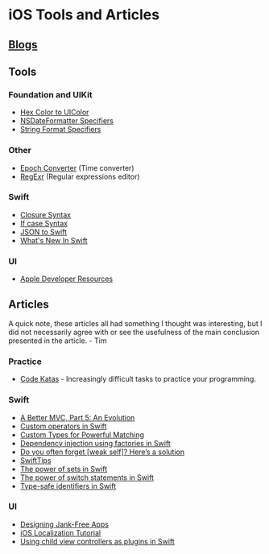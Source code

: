 # iOS Tools and Articles 

## [Blogs](https://github.com/TimRascher/iOSToolsAndArticals/blob/master/BLOGS.md)

## Tools
### Foundation and UIKit
- [Hex Color to UIColor](http://uicolor.xyz/#/hex-to-ui)
- [NSDateFormatter Specifiers](http://nsdateformatter.com/)
- [String Format Specifiers](https://developer.apple.com/library/archive/documentation/Cocoa/Conceptual/Strings/Articles/formatSpecifiers.html)

### Other
- [Epoch Converter](https://www.epochconverter.com/) (Time converter)
- [RegExr](https://regexr.com/) (Regular expressions editor)

### Swift
- [Closure Syntax](http://goshdarnclosuresyntax.com/)
- [If case Syntax](http://goshdarnifcaseletsyntax.com/)
- [JSON to Swift](https://app.quicktype.io/#l=swift)
- [What's New In Swift](https://www.whatsnewinswift.com/)

### UI
- [Apple Developer Resources](https://developer.apple.com/design/resources/?utm_campaign=iOS%2BDev%2BWeekly&utm_medium=web&utm_source=iOS%2BDev%2BWeekly%2BIssue%2B362)

## Articles
A quick note, these articles all had something I thought was interesting, but I did not necessarily agree with or see the usefulness of the main conclusion presented in the article. - Tim

### Practice
- [Code Katas](http://codekata.com/) - Increasingly difficult tasks to practice your programming.

### Swift
- [A Better MVC, Part 5: An Evolution](https://davedelong.com/blog/2018/04/24/a-better-mvc-part-5-an-evolution/)
- [Custom operators in Swift](https://www.swiftbysundell.com/posts/custom-operators-in-swift)
- [Custom Types for Powerful Matching](http://www.figure.ink/blog/2018/7/23/custom-types-for-powerful-matching?utm_campaign=iOS%2BDev%2BWeekly&utm_medium=web&utm_source=iOS%2BDev%2BWeekly%2BIssue%2B362)
- [Dependency injection using factories in Swift](https://www.swiftbysundell.com/posts/dependency-injection-using-factories-in-swift)
- [Do you often forget [weak self]? Here’s a solution](https://medium.com/anysuggestion/preventing-memory-leaks-with-swift-compile-time-safety-49b845df4dc6)
- [SwiftTips](https://github.com/JohnSundell/SwiftTips/blob/master/README.md)
- [The power of sets in Swift](https://www.swiftbysundell.com/posts/the-power-of-sets-in-swift)
- [The power of switch statements in Swift ](https://www.swiftbysundell.com/posts/the-power-of-switch-statements-in-swift)
- [Type-safe identifiers in Swift](https://www.swiftbysundell.com/posts/type-safe-identifiers-in-swift)

### UI
- [Designing Jank-Free Apps](https://medium.com/@nathangitter/designing-jank-free-apps-9f66d43b9c87)
- [iOS Localization Tutorial](https://medium.com/lean-localization/ios-localization-tutorial-938231f9f881)
- [Using child view controllers as plugins in Swift](https://www.swiftbysundell.com/posts/using-child-view-controllers-as-plugins-in-swift)
